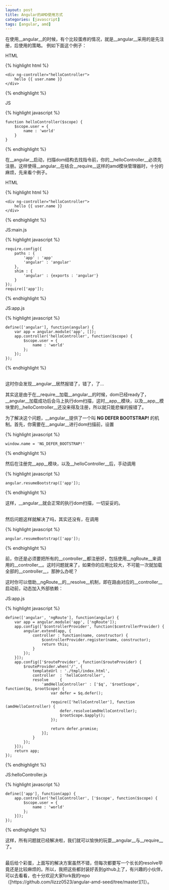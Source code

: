 ```yaml
---
layout: post
title: Angular的AMD使用方式
categories: [javascript]
tags: [angular, amd]
---
```


在使用__angular__的时候，有个比较蛋疼的情况，就是__angular__采用的是先注册，后使用的策略。
例如下面这个例子：

HTML

{% highlight html %}

    <div ng-controller="helloController">
        hello {{ user.name }}
    </div>

{% endhighlight %}

JS

{% highlight javascript %}

    function helloController($scope) {
        $scope.user = {
            name : 'world'
        }
    }

{% endhighlight %}

在__angular__启动，扫描dom结构去找指令前，你的__helloController__必须先注册。这样使得__angular__在结合__require__这样的amd模块管理器时，十分的麻烦，先来看个例子。

HTML

{% highlight html %}

    <div ng-controller="helloController">
        hello {{ user.name }}
    </div>

{% endhighlight %}

JS:main.js

{% highlight javascript %}

    require.config({
        paths : {
            'app' : 'app'
            'angular' : 'angular'
        },
        shim : {
            'angular' : {exports : 'angular'}
        }
    });
    require(['app']);

{% endhighlight %}

JS:app.js

{% highlight javascript %}

    define(['angular'], function(angular) {
        var app = angular.module('app', []);
        app.controller('helloController', function($scope) {
            $scope.user = {
                name : 'world'
            };
        });
    });

{% endhighlight %}

<br />
这时你会发现__angular__居然报错了，错了，了...

其实这是由于在__require__加载__angular__的时候，dom已经ready了，__angular__加载成功后会马上执行dom扫描，这时__app__模块，以及__app__模块里的__helloController__还没来得及注册，所以就只能悲催的报错了。

为了解决这个问题，__angular__提供了一个叫 __NG DEFER BOOTSTRAP!__ 的机制。首先，你需要在__angular__进行dom扫描前，设置

{% highlight javascript %}

    window.name = 'NG_DEFER_BOOTSTRAP!'

{% endhighlight %}

然后在注册完__app__模块，以及__helloController__后，手动调用

{% highlight javascript %}

    angular.resumeBootstrap(['app']);

{% endhighlight %}

这样，__angular__就会正常的执行dom扫描，一切妥妥的。

<br>
然后问题这样就解决了吗，其实还没有，在调用

{% highlight javascript %}

    angular.resumeBootstrap(['app']);

{% endhighlight %}

前，你还是必须要把所有的__controller__都注册好，包括使用__ngRoute__来调用的__controller__。这时问题就来了，如果你的应用比较大，不可能一次就加载全部的__controller__，那肿么办呢？

这时你可以借助__ngRoute__的__resolve__机制，即在路由对应的__controller__启动前，动态加入外部依赖：

JS:app.js

{% highlight javascript %}

    define(['angular', 'ngRoute'], function(angular) {
        var app = angular.module('app', ['ngRoute']);
        app.config(['$controllerProvider', function($controllerProvider) {
            angular.extend(app, {
                controller : function(name, constructor) {
                    $controllerProvider.register(name, constructor);
                    return this;
                }
            });
        }]);
        app.config(['$routeProvider', function($routeProvider) {
            $routeProvider.when('/', {
                templateUrl : './tmpl/index.html',
                controller  : 'helloController',
                resolve     {
                    'amdHelloController' : ['$q', '$rootScope', function($q, $rootScope) {
                        var defer = $q.defer();

                        require(['helloController'], function (amdHelloController) {
                            defer.resolve(amdHelloController);
                            $rootScope.$apply();
                        });

                        return defer.promise;
                    }];
                }
            });
        }]);
        return app;
    });

{% endhighlight %}

JS:helloController.js

{% highlight javascript %}

    define(['app'], function(app) {
        app.controller('helloController', ['$scope', function($scope) {
            $scope.user = {
                name : 'world'
            };
        }]);
    });

{% endhighlight %}

这样，所有问题就已经解决啦，我们就可以愉快的玩耍__angular__与__require__了。

<br>
最后给个彩蛋，上面写的解决方案虽然不错，但每次都要写一个长长的resolve毕竟还是比较麻烦的。所以，我把这些都封装好丢到github上了，有兴趣的小伙伴，可以去看看，也十分欢迎大家fork我的repo（[https://github.com/lizzz0523/angular-amd-seed/tree/master][1]）。

[1]: https://github.com/lizzz0523/angular-amd-seed/tree/master